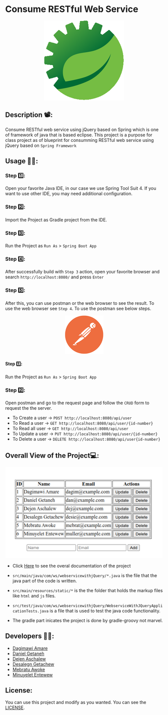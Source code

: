 # Consume RESTful Web Service

<p align="center">
  <img src="https://github.com/getdaniel/webservice-with-jQuery/blob/main/assets/icon.png" alt="Spring Tool Suit 4 IDE">
</p>

## Description 📽️:
Consume RESTful web service using jQuery based on Spring which is one of framework of java that is based eclipse. This project is a purpose for class project as of blueprint for consumming RESTful web service using jQuery based on ```Spring Framework```

## Usage 🏃‍♂️:

### Step :one::
Open your favorite Java IDE, in our case we use Spring Tool Suit 4. If you want to use other IDE, you may need additional configuration.

### Step :two::
Import the Project as Gradle project from the IDE.

### Step :three::
Run the Project as ```Run As``` > ```Spring Boot App```

### Step :four::
After successfully build with ```Step 3``` action, open your favorite browser and search ```http://localhost:8080/``` and press ```Enter```

### Step :five::
After this, you can use postman or the web browser to see the result. To use the web browser see ```Step 4```. To use the postman see below steps.
<p align="center">
  <img src="https://github.com/getdaniel/webservice-with-jQuery/blob/main/assets/postman.png" alt="Postman icon">
</p>

#### Step :one::
Run the Project as ```Run As``` > ```Spring Boot App```

### Step :two::
Open postman and go to the request page and follow the ```CRUD``` form to request the the server.

- To Create a user -> ```POST http://localhost:8080/api/user```
- To Read a user -> ```GET http://localhost:8080/api/user/{id-number}```
- To Read all user -> ```GET http://localhost:8080/api/user```
- To Update a user -> ```PUT http://localhost:8080/api/user/{id-number}```
- To Delete a user -> ```DELETE http://localhost:8080/api/user{id-number}```

## Overall View of the Project:computer::
<p align="center">
  <img src="https://github.com/getdaniel/webservice-with-jQuery/blob/main/assets/html-design.png" alt="The design of html page">
</p>

- Click <a href="https://getdaniel.github.io/webservice-with-jQuery/" target="_blank">Here</a> to see the overal documentation of the project

- ```src/main/java/com/ws/webservicewithjQuery/*.java``` is the file that the java part of the code is written.
- ```src/main/resources/static/*``` is the the folder that holds the markup files like ```html``` and ```js``` files.
- ```src/test/java/com/ws/webservicewithjQuery/WebserviceWithJQueryApplicationTests.java``` is a file that is used to test the java code functionality.
- The gradle part inicates the project is done by gradle-groovy not marvel.

## Developers :technologist::
- [Dagimawi Amare](https://github.com/)
- [Daniel Getaneh](https://github.com/getdaniel)
- [Dejen Aschalew](https://github.com/)
- [Desalegn Getachew](https://github.com/)
- [Mebratu Awoke](https://github.com/)
- [Minuyelet Entewew](https://github.com/Minuyelet)

## License:
You can use this project and modify as you wanted. You can see the [LICENSE]().
